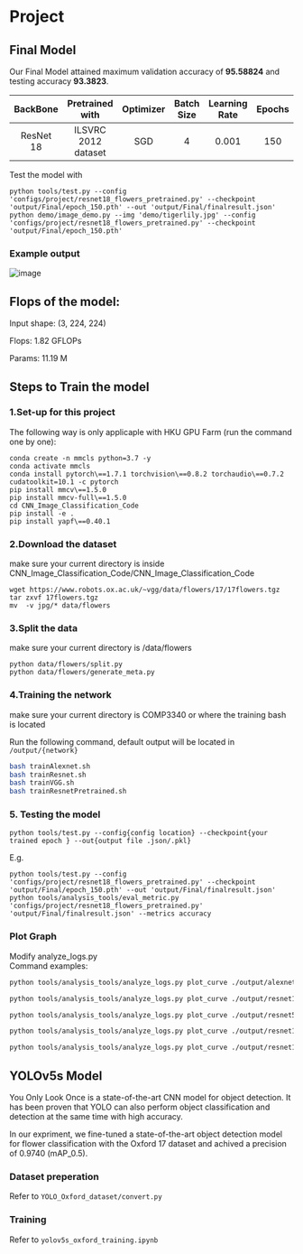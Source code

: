 # Project

## Final Model
Our Final Model attained maximum validation accuracy of **95.58824** and testing accuracy **93.3823**.

| BackBone | Pretrained with | Optimizer | Batch Size | Learning Rate | Epochs |
|:--------:|:---------------:|:---------:|:----------:|:-------------:|:------:|
| ResNet 18     |  ILSVRC 2012 dataset | SGD | 4 | 0.001| 150|

Test the model with
```
python tools/test.py --config 'configs/project/resnet18_flowers_pretrained.py' --checkpoint 'output/Final/epoch_150.pth' --out 'output/Final/finalresult.json'
python demo/image_demo.py --img 'demo/tigerlily.jpg' --config 'configs/project/resnet18_flowers_pretrained.py' --checkpoint 'output/Final/epoch_150.pth'

```

### Example output
![image](https://github.com/benwu030/COMP3340/assets/78753601/4d2752d1-e13e-4a15-9ac6-8bb56c6045cd)


## Flops of the model:

Input shape: (3, 224, 224) 

Flops: 1.82 GFLOPs

Params: 11.19 M

## Steps to Train the model
### 1.Set-up for this project

The following way is only applicaple with HKU GPU Farm (run the command one by one):

```
conda create -n mmcls python=3.7 -y
conda activate mmcls
conda install pytorch\==1.7.1 torchvision\==0.8.2 torchaudio\==0.7.2 cudatoolkit=10.1 -c pytorch
pip install mmcv\==1.5.0
pip install mmcv-full\==1.5.0
cd CNN_Image_Classification_Code
pip install -e .
pip install yapf\==0.40.1
```

### 2.Download the dataset
make sure your current directory is inside CNN_Image_Classification_Code/CNN_Image_Classification_Code
```
wget https://www.robots.ox.ac.uk/~vgg/data/flowers/17/17flowers.tgz
tar zxvf 17flowers.tgz
mv  -v jpg/* data/flowers
```

### 3.Split the data
make sure your current directory is /data/flowers
```
python data/flowers/split.py
python data/flowers/generate_meta.py
```

### 4.Training the network
make sure your current directory is COMP3340 or where the training bash is located

Run the following command, default output will be located in `/output/{network}`

```bash
bash trainAlexnet.sh
bash trainResnet.sh
bash trainVGG.sh
bash trainResnetPretrained.sh
```
### 5. Testing the model

```
python tools/test.py --config{config location} --checkpoint{your trained epoch } --out{output file .json/.pkl}
```
E.g.
```
python tools/test.py --config 'configs/project/resnet18_flowers_pretrained.py' --checkpoint 'output/Final/epoch_150.pth' --out 'output/Final/finalresult.json'
python tools/analysis_tools/eval_metric.py 'configs/project/resnet18_flowers_pretrained.py' 'output/Final/finalresult.json' --metrics accuracy
```


### Plot Graph

Modify analyze_logs.py  
Command examples:

```bash
python tools/analysis_tools/analyze_logs.py plot_curve ./output/alexnet/20240308_171954.log.json  ./output/alexnet/20240308_172216.log.json ./output/alexnet/20240308_172433.log.json ./output/alexnet/20240308_172651.log.json --keys accuracy_top-1 --legend lr=0.1 lr=0.01 lr=0.001 lr=0.0001 --title 'AlexNet in 10 Epochs'

python tools/analysis_tools/analyze_logs.py plot_curve ./output/resnet18/20240308_172015.log.json  ./output/resnet18/20240308_172219.log.json ./output/resnet18/20240308_172420.log.json ./output/resnet18/20240308_172621.log.json --keys accuracy_top-1 --legend lr=0.1 lr=0.01 lr=0.001 lr=0.0001 --title 'ResNet18 in 10 Epochs'

python tools/analysis_tools/analyze_logs.py plot_curve ./output/resnet50/20240308_172822.log.json  ./output/resnet50/20240308_173027.log.json ./output/resnet50/20240308_173234.log.json ./output/resnet50/20240308_173441.log.json --keys accuracy_top-1 --legend lr=0.1 lr=0.01 lr=0.001 lr=0.0001 --title 'ResNet50 in 10 Epochs'

python tools/analysis_tools/analyze_logs.py plot_curve ./output/resnet101/20240308_173647.log.json  ./output/resnet101/20240308_173911.log.json ./output/resnet101/20240308_174135.log.json ./output/resnet101/20240308_174359.log.json --keys accuracy_top-1 --legend lr=0.1 lr=0.01 lr=0.001 lr=0.0001 --title 'ResNet101 in 10 Epochs'

python tools/analysis_tools/analyze_logs.py plot_curve ./output/resnet152/20240308_174622.log.json  ./output/resnet152/20240308_181431.log.json ./output/resnet152/20240308_174937.log.json ./output/resnet152/20240308_175245.log.json --keys accuracy_top-1 --legend lr=0.1 lr=0.01 lr=0.001 lr=0.0001 --title 'ResNet152 in 10 Epochs'
```

## YOLOv5s Model

You Only Look Once is a state-of-the-art CNN model for object detection. It has been proven that YOLO can also perform object classification and detection at the same time with high accuracy.

In our expriment, we fine-tuned a state-of-the-art object detection model for flower classification with the Oxford 17 dataset and achived a precision of 0.9740 (mAP_0.5).

### Dataset preperation
Refer to `YOLO_Oxford_dataset/convert.py`

### Training
Refer to `yolov5s_oxford_training.ipynb`
